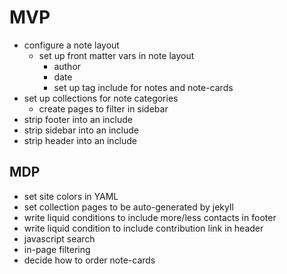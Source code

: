 # MVP

- configure a note layout
  - set up front matter vars in note layout
    - author
    - date
    - set up tag include for notes and note-cards
- set up collections for note categories
  - create pages to filter in sidebar
- strip footer into an include
- strip sidebar into an include
- strip header into an include

## MDP

- set site colors in YAML
- set collection pages to be auto-generated by jekyll
- write liquid conditions to include more/less contacts in footer
- write liquid condition to include contribution link in header
- javascript search
- in-page filtering
- decide how to order note-cards

